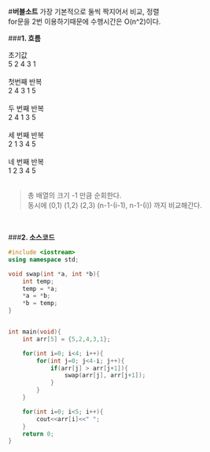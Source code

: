 #**버블소트**
가장 기본적으로 둘씩 짝지어서 비교, 정렬<br>
for문을 2번 이용하기때문에 수행시간은 O(n^2)이다.<br>

###**1. 흐름**

초기값 </br>
5 2 4 3 1</br>
</br>
첫번째 반복</br>
2 4 3 1 5</br>
</br>
두 번째 반복</br>
2 4 1 3 5</br>
</br>
세 번째 반복</br>
2 1 3 4 5</br>
</br>
네 번째 반복</br>
1 2 3 4 5</br>
</br>

> 총 배열의 크기 -1 만큼 순회한다.</br>
> 동시에 (0,1) (1,2) (2,3) (n-1-(i-1), n-1-(i)) 까지 비교해간다.</br>
</br>

###**2. 소스코드**
```c++
#include <iostream>
using namespace std;

void swap(int *a, int *b){
    int temp;
    temp = *a;
    *a = *b;
    *b = temp;
}


int main(void){
    int arr[5] = {5,2,4,3,1};

    for(int i=0; i<4; i++){
        for(int j=0; j<4-i; j++){
            if(arr[j] > arr[j+1]){
                swap(arr[j], arr[j+1]);
            }
        }
    }

    for(int i=0; i<5; i++){
        cout<<arr[i]<<" ";
    }
    return 0;
}
```
